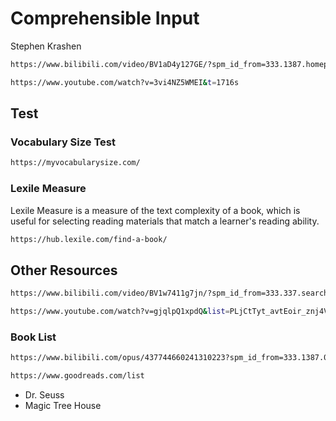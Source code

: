 # Comprehensible Input

Stephen Krashen

```bash
https://www.bilibili.com/video/BV1aD4y127GE/?spm_id_from=333.1387.homepage.video_card.click&vd_source=898f56f41de215bd5a1efa81f4edebe6

https://www.youtube.com/watch?v=3vi4NZ5WMEI&t=1716s
```

## Test

### Vocabulary Size Test

```bash
https://myvocabularysize.com/
```

### Lexile Measure

Lexile Measure is a measure of the text complexity of a book, which is useful for selecting reading materials that match a learner's reading ability.

```bash
https://hub.lexile.com/find-a-book/
```

## Other Resources

```bash
https://www.bilibili.com/video/BV1w7411g7jn/?spm_id_from=333.337.search-card.all.click&vd_source=898f56f41de215bd5a1efa81f4edebe6

https://www.youtube.com/watch?v=gjqlpQ1xpdQ&list=PLjCtTyt_avtEoir_znj4VjTpTry9EfeNk
```

### Book List

```bash
https://www.bilibili.com/opus/437744660241310223?spm_id_from=333.1387.0.0

https://www.goodreads.com/list
```

- Dr. Seuss
- Magic Tree House
